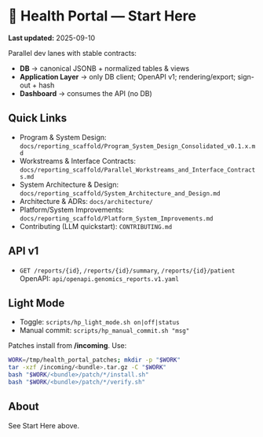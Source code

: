 <!-- HP-START-HERE:BEGIN -->
# 🧭 Health Portal — Start Here

**Last updated:** 2025-09-10

Parallel dev lanes with stable contracts:

- **DB** → canonical JSONB + normalized tables & views
- **Application Layer** → only DB client; OpenAPI v1; rendering/export; sign-out + hash
- **Dashboard** → consumes the API (no DB)

## Quick Links
- Program & System Design: `docs/reporting_scaffold/Program_System_Design_Consolidated_v0.1.x.md`
- Workstreams & Interface Contracts: `docs/reporting_scaffold/Parallel_Workstreams_and_Interface_Contracts.md`
- System Architecture & Design: `docs/reporting_scaffold/System_Architecture_and_Design.md`
- Architecture & ADRs: `docs/architecture/`
- Platform/System Improvements: `docs/reporting_scaffold/Platform_System_Improvements.md`
- Contributing (LLM quickstart): `CONTRIBUTING.md`

## API v1
- `GET /reports/{id}`, `/reports/{id}/summary`, `/reports/{id}/patient`
OpenAPI: `api/openapi.genomics_reports.v1.yaml`

## Light Mode
- Toggle: `scripts/hp_light_mode.sh on|off|status`
- Manual commit: `scripts/hp_manual_commit.sh "msg"`

Patches install from **/incoming**. Use:
```bash
WORK=/tmp/health_portal_patches; mkdir -p "$WORK"
tar -xzf /incoming/<bundle>.tar.gz -C "$WORK"
bash "$WORK/<bundle>/patch/*/install.sh"
bash "$WORK/<bundle>/patch/*/verify.sh"
```
<!-- HP-START-HERE:END -->

## About
See Start Here above.
